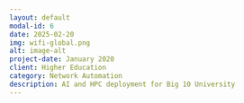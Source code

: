 ```yaml
---
layout: default
modal-id: 6
date: 2025-02-20
img: wifi-global.png
alt: image-alt
project-date: January 2020
client: Higher Education
category: Network Automation
description: AI and HPC deployment for Big 10 University
---
```

